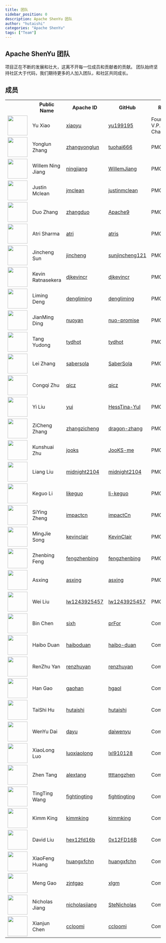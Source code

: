 ```yaml
---
title: 团队
sidebar_position: 0
description: Apache ShenYu 团队
author: "hutaishi"
categories: "Apache ShenYu"
tags: ["Team"]
---
```



## Apache ShenYu 团队 

项目正在不断的发展和壮大，这离不开每一位成员和贡献者的贡献。
团队始终坚持社区大于代码，我们期待更多的人加入团队，和社区共同成长。


## 成员

<table class="table table-hover">
    <tr>
        <th><b></b></th>
        <th><b>Public Name</b></th>
        <th><b>Apache ID</b></th>
        <th><b>GitHub</b></th>
        <th><b>Role</b></th>
        <th><b></b></th>
    </tr>
    <tr>
        <td><a href="http://github.com/yu199195"><img width="64" src="https://avatars.githubusercontent.com/u/9673503?v=4"/></a></td>
        <td>Yu Xiao</td>
        <td><a href="https://people.apache.org/committer-index.html#xiaoyu">xiaoyu</a></td>
        <td><a href="http://github.com/yu199195">yu199195</a></td>
        <td>Founder, V.P. and Chair </td>
        <td><a href="https://twitter.com/yu199195"><img width="32" src="https://shenyu.apache.org/img/community/twitterblue.png"/>yu199195</a></td>
    </tr>
    <tr>
        <td><a href="http://github.com/tuohai666"><img width="64" src="https://avatars.githubusercontent.com/u/24643893?v=4"/></a></td>
        <td>Yonglun Zhang</td>
        <td><a href="https://people.apache.org/committer-index.html#zhangyonglun">zhangyonglun</a></td>
        <td><a href="http://github.com/tuohai666">tuohai666</a></td>
        <td>PMC</td>
        <td></td>
    </tr>
    <tr>
        <td><a href="http://github.com/WillemJiang"><img width="64" src="https://avatars.githubusercontent.com/u/219644?v=4"/></a></td>
        <td>Willem Ning Jiang</td>
        <td><a href="https://people.apache.org/committer-index.html#ningjiang">ningjiang</a></td>
        <td><a href="http://github.com/WillemJiang">WillemJiang</a></td>
        <td>PMC</td>
        <td></td>
    </tr>
    <tr>
        <td><a href="http://github.com/justinmclean"><img width="64" src="https://avatars.githubusercontent.com/u/144504?v=4"/></a></td>
        <td>Justin Mclean</td>
        <td><a href="https://people.apache.org/committer-index.html#jmclean">jmclean</a></td>
        <td><a href="http://github.com/justinmclean">justinmclean</a></td>
        <td>PMC</td>
        <td></td>
    </tr>
    <tr>
        <td><a href="http://github.com/Apache9"><img width="64" src="https://avatars.githubusercontent.com/u/4958168?v=4"/></a></td>
        <td>Duo Zhang</td>
        <td><a href="https://people.apache.org/committer-index.html#zhangduo">zhangduo</a></td>
        <td><a href="http://github.com/Apache9">Apache9</a></td>
        <td>PMC</td>
        <td></td>
    </tr>
    <tr>
        <td><a href="http://github.com/atris"><img width="64" src="https://avatars.githubusercontent.com/u/1724131?v=4"/></a></td>
        <td>Atri Sharma</td>
        <td><a href="https://people.apache.org/committer-index.html#atri">atri</a></td>
        <td><a href="http://github.com/atris">atris</a></td>
        <td>PMC</td>
        <td></td>
    </tr>
    <tr>
        <td><a href="http://github.com/sunjincheng121"><img width="64" src="https://avatars.githubusercontent.com/u/22488084?v=4"/></a></td>
        <td>Jincheng Sun</td>
        <td><a href="https://people.apache.org/committer-index.html#jincheng">jincheng</a></td>
        <td><a href="http://github.com/sunjincheng121">sunjincheng121</a></td>
        <td>PMC</td>
        <td></td>
    </tr>
    <tr>
        <td><a href="http://github.com/djkevincr"><img width="64" src="https://avatars.githubusercontent.com/u/1346010?v=4"/></a></td>
        <td>Kevin Ratnasekera</td>
        <td><a href="https://people.apache.org/committer-index.html#djkevincr">djkevincr</a></td>
        <td><a href="http://github.com/djkevincr">djkevincr</a></td>
        <td>PMC</td>
        <td></td>
    </tr>
    <tr>
        <td><a href="http://github.com/dengliming"><img width="64" src="https://avatars.githubusercontent.com/u/7796156?v=4/"></a></td>
        <td>Liming Deng</td>
        <td><a href="https://people.apache.org/committer-index.html#dengliming">dengliming</a></td>
        <td><a href="http://github.com/dengliming">dengliming</a></td>
        <td>PMC</td>
        <td></td>
    </tr>
    <tr>
        <td><a href="http://github.com/nuo-promise"><img width="64" src="https://avatars.githubusercontent.com/u/46160170?v=4"/></a></td>
        <td>JianMing Ding</td>
        <td><a href="https://people.apache.org/committer-index.html#nuoyan">nuoyan</a></td>
        <td><a href="http://github.com/nuo-promise">nuo-promise</a></td>
        <td>PMC</td>
        <td></td>
    </tr>
    <tr>
        <td><a href="http://github.com/tydhot"><img width="64" src="https://avatars.githubusercontent.com/u/27889201?v=4"/></a></td>
        <td>Tang Yudong</td>
        <td><a href="https://people.apache.org/committer-index.html#tydhot">tydhot</a></td>
        <td><a href="http://github.com/tydhot">tydhot</a></td>
        <td>PMC</td>
        <td></td>
    </tr>
    <tr>
        <td><a href="http://github.com/SaberSola"><img width="64" src="https://avatars.githubusercontent.com/u/24998393?v=4"/></a></td>
        <td>Lei Zhang</td>
        <td><a href="https://people.apache.org/committer-index.html#sabersola">sabersola</a></td>
        <td><a href="http://github.com/SaberSola">SaberSola</a></td>
        <td>PMC</td>
        <td></td>
    </tr>
    <tr>
        <td><a href="http://github.com/qicz"><img width="64" src="https://avatars.githubusercontent.com/u/2174082?v=4"/></a></td>
        <td>Congqi Zhu</td>
        <td><a href="https://people.apache.org/committer-index.html#qicz">qicz</a></td>
        <td><a href="http://github.com/qicz">qicz</a></td>
        <td>PMC</td>
        <td></td>
    </tr>
    <tr>
        <td><a href="http://github.com/HessTina-YuI"><img width="64" src="https://avatars.githubusercontent.com/u/13451528?v=4"/></a></td>
        <td>Yi Liu</td>
        <td><a href="https://people.apache.org/committer-index.html#yui">yui</a></td>
        <td><a href="http://github.com/HessTina-YuI">HessTina-YuI</a></td>
        <td>PMC</td>
        <td></td>
    </tr>
    <tr>
        <td><a href="http://github.com/dragon-zhang"><img width="64" src="https://avatars.githubusercontent.com/u/38336731?v=4"/></a></td>
        <td>ZiCheng Zhang</td>
        <td><a href="https://people.apache.org/committer-index.html#zhangzicheng">zhangzicheng</a></td>
        <td><a href="http://github.com/dragon-zhang">dragon-zhang</a></td>
        <td>PMC</td>
        <td></td>
    </tr>
    <tr>
        <td><a href="http://github.com/JooKS-me"><img width="64" src="https://avatars.githubusercontent.com/u/62384022?v=4"/></a></td>
        <td>Kunshuai Zhu</td>
        <td><a href="https://people.apache.org/committer-index.html#jooks">jooks</a></td>
        <td><a href="http://github.com/JooKS-me">JooKS-me</a></td>
        <td>PMC</td>
        <td></td>
    </tr>
    <tr>
        <td><a href="http://github.com/midnight2104"><img width="64" src="https://avatars.githubusercontent.com/u/13334620?v=4"/></a></td>
        <td>Liang Liu</td>
        <td><a href="https://people.apache.org/committer-index.html#midnight2104">midnight2104</a></td>
        <td><a href="http://github.com/midnight2104">midnight2104</a></td>
        <td>PMC</td>
        <td></td>
    </tr>
    <tr>
        <td><a href="http://github.com/li-keguo"><img width="64" src="https://avatars.githubusercontent.com/u/33576070?v=4"/></a></td>
        <td>Keguo Li</td>
        <td><a href="https://people.apache.org/committer-index.html#likeguo">likeguo</a></td>
        <td><a href="http://github.com/li-keguo">li-keguo</a></td>
        <td>PMC</td>
        <td></td>
    </tr>
    <tr>
        <td><a href="http://github.com/impactCn"><img width="64" src="https://avatars.githubusercontent.com/u/35489877?v=4"/></a></td>
        <td>SiYing Zheng</td>
        <td><a href="https://people.apache.org/committer-index.html#impactcn">impactcn</a></td>
        <td><a href="http://github.com/impactCn">impactCn</a></td>
        <td>PMC</td>
        <td></td>
    </tr>
    <tr>
        <td><a href="http://github.com/KevinClair"><img width="64" src="https://avatars.githubusercontent.com/u/37257651?v=4"/></a></td>
        <td>MingJie Song</td>
        <td><a href="https://people.apache.org/committer-index.html#kevinclair">kevinclair</a></td>
        <td><a href="http://github.com/KevinClair">KevinClair</a></td>
        <td>PMC</td>
        <td></td>
    </tr>
    <tr>
        <td><a href="http://github.com/fengzhenbing"><img width="64" src="https://avatars.githubusercontent.com/u/4169359?v=4"/></a></td>
        <td>Zhenbing Feng</td>
        <td><a href="https://people.apache.org/committer-index.html#fengzhenbing">fengzhenbing</a></td>
        <td><a href="http://github.com/fengzhenbing">fengzhenbing</a></td>
        <td>PMC</td>
        <td></td>
    </tr>
    <tr>
        <td><a href="http://github.com/asxing"><img width="64" src="https://avatars.githubusercontent.com/u/22816271?v=4"/></a></td>
        <td>Asxing</td>
        <td><a href="https://people.apache.org/committer-index.html#asxing">asxing</a></td>
        <td><a href="http://github.com/asxing">asxing</a></td>
        <td>PMC</td>
        <td></td>
    </tr>
    <tr>
        <td><a href="http://github.com/lw1243925457"><img width="64" src="https://avatars.githubusercontent.com/u/11513436?v=4"/></a></td>
        <td>Wei Liu</td>
        <td><a href="https://people.apache.org/committer-index.html#lw1243925457">lw1243925457</a></td>
        <td><a href="http://github.com/lw1243925457">lw1243925457</a></td>
        <td>PMC</td>
        <td></td>
    </tr>
    <tr>
        <td><a href="http://github.com/prFor"><img width="64" src="https://avatars.githubusercontent.com/u/4089611?v=4"/></a></td>
        <td>Bin Chen</td>
        <td><a href="https://people.apache.org/committer-index.html#sixh">sixh</a></td>
        <td><a href="http://github.com/prFor">prFor</a></td>
        <td>Committer</td>
        <td></td>
    </tr>
    <tr>
        <td><a href="http://github.com/haibo-duan"><img width="64" src="https://avatars.githubusercontent.com/u/7974845?v=4"/></a></td>
        <td>Haibo Duan</td>
        <td><a href="https://people.apache.org/committer-index.html#haiboduan">haiboduan</a></td>
        <td><a href="http://github.com/haibo-duan">haibo-duan</a></td>
        <td>Committer</td>
        <td></td>
    </tr>
    <tr>
        <td><a href="http://github.com/renzhuyan"><img width="64" src="https://avatars.githubusercontent.com/u/21033025?v=4"/></a></td>
        <td>RenZhu Yan</td>
        <td><a href="https://people.apache.org/committer-index.html#renzhuyan">renzhuyan</a></td>
        <td><a href="http://github.com/renzhuyan">renzhuyan</a></td>
        <td>Committer</td>
        <td></td>
    </tr>
    <tr>
        <td><a href="http://github.com/hgaol"><img width="64" src="https://avatars.githubusercontent.com/u/11908658?v=4"/></a></td>
        <td>Han Gao</td>
        <td><a href="https://people.apache.org/committer-index.html#gaohan">gaohan</a></td>
        <td><a href="http://github.com/hgaol">hgaol</a></td>
        <td>Committer</td>
        <td></td>
    </tr>
    <tr>
        <td><a href="http://github.com/hutaishi"><img width="64" src="https://avatars.githubusercontent.com/u/12478263?v=4"/></a></td>
        <td>TaiShi Hu</td>
        <td><a href="https://people.apache.org/committer-index.html#hutaishi">hutaishi</a></td>
        <td><a href="http://github.com/hutaishi">hutaishi</a></td>
        <td>Committer</td>
        <td></td>
    </tr>
    <tr>
        <td><a href="http://github.com/daiwenyu"><img width="64" src="https://avatars.githubusercontent.com/u/16659386?v=4"/></a></td>
        <td>WenYu Dai</td>
        <td><a href="https://people.apache.org/committer-index.html#dayu">dayu</a></td>
        <td><a href="http://github.com/daiwenyu">daiwenyu</a></td>
        <td>Committer</td>
        <td></td>
    </tr>
    <tr>
        <td><a href="http://github.com/lxl910128"><img width="64" src="https://avatars.githubusercontent.com/u/8736745?v=4"/></a></td>
        <td>XiaoLong Luo</td>
        <td><a href="https://people.apache.org/committer-index.html#luoxiaolong">luoxiaolong</a></td>
        <td><a href="http://github.com/lxl910128">lxl910128</a></td>
        <td>Committer</td>
        <td></td>
    </tr>
    <tr>
        <td><a href="http://github.com/ttttangzhen"><img width="64" src="https://avatars.githubusercontent.com/u/74766688?v=4"/></a></td>
        <td>Zhen Tang</td>
        <td><a href="https://people.apache.org/committer-index.html#alextang">alextang</a></td>
        <td><a href="http://github.com/ttttangzhen">ttttangzhen</a></td>
        <td>Committer</td>
        <td></td>
    </tr>
    <tr>
        <td><a href="http://github.com/fightingting"><img width="64" src="https://avatars.githubusercontent.com/u/31699402?v=4"/></a></td>
        <td>TingTing Wang</td>
        <td><a href="https://people.apache.org/committer-index.html#fightingting">fightingting</a></td>
        <td><a href="http://github.com/fightingting">fightingting</a></td>
        <td>Committer</td>
        <td></td>
    </tr>
    <tr>
        <td><a href="http://github.com/kimmking"><img width="64" src="https://avatars.githubusercontent.com/u/807508?v=4"/></a></td>
        <td>Kimm King</td>
        <td><a href="https://people.apache.org/committer-index.html#kimmking">kimmking</a></td>
        <td><a href="http://github.com/kimmking">kimmking</a></td>
        <td>Committer</td>
        <td></td>
    </tr>
    <tr>
        <td><a href="http://github.com/0x12FD16B"><img width="64" src="https://avatars.githubusercontent.com/u/8335369?v=4"/></a></td>
        <td>David Liu</td>
        <td><a href="https://people.apache.org/committer-index.html#hex12fd16b">hex12fd16b</a></td>
        <td><a href="http://github.com/0x12FD16B">0x12FD16B</a></td>
        <td>Committer</td>
        <td></td>
    </tr>
    <tr>
        <td><a href="http://github.com/huangxfchn"><img width="64" src="https://avatars.githubusercontent.com/u/17267069?v=4"/></a></td>
        <td>XiaoFeng Huang</td>
        <td><a href="https://people.apache.org/committer-index.html#huangxfchn">huangxfchn</a></td>
        <td><a href="http://github.com/huangxfchn">huangxfchn</a></td>
        <td>Committer</td>
        <td></td>
    </tr>
    <tr>
        <td><a href="http://github.com/xlgm"><img width="64" src="https://avatars.githubusercontent.com/u/11422929?v=4"/></a></td>
        <td>Meng Gao</td>
        <td><a href="https://people.apache.org/committer-index.html#zjntgao">zjntgao</a></td>
        <td><a href="http://github.com/xlgm">xlgm</a></td>
        <td>Committer</td>
        <td></td>
    </tr>
    <tr>
        <td><a href="http://github.com/SteNicholas"><img width="64" src="https://avatars.githubusercontent.com/u/10048174?v=4"/></a></td>
        <td>Nicholas Jiang</td>
        <td><a href="https://people.apache.org/committer-index.html#nicholasjiang">nicholasjiang</a></td>
        <td><a href="http://github.com/SteNicholas">SteNicholas</a></td>
        <td>Committer</td>
        <td></td>
    </tr>
    <tr>
        <td><a href="http://github.com/ccloomi"><img width="64" src="https://avatars.githubusercontent.com/u/8596174?v=4"/></a></td>
        <td>Xianjun Chen</td>
        <td><a href="https://people.apache.org/committer-index.html#ccloomi">ccloomi</a></td>
        <td><a href="http://github.com/ccloomi">ccloomi</a></td>
        <td>Committer</td>
        <td></td>
    </tr>
</table>
